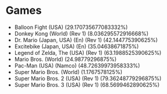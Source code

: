 # Games
- Balloon Fight (USA) (29.170735677083332%)
- Donkey Kong (World) (Rev 1) (8.036295572916668%)
- Dr. Mario (Japan, USA) (En) (Rev 1) (42.144775390625%)
- Excitebike (Japan, USA) (En) (35.04638671875%)
- Legend of Zelda, The (USA) (Rev 1) (63.1988525390625%)
- Mario Bros. (World) (24.98779296875%)
- Pac-Man (USA) (Namco) (48.72639973958333%)
- Super Mario Bros. (World) (1.1767578125%)
- Super Mario Bros. 2 (USA) (Rev 1) (79.36248779296875%)
- Super Mario Bros. 3 (USA) (Rev 1) (68.5699462890625%)